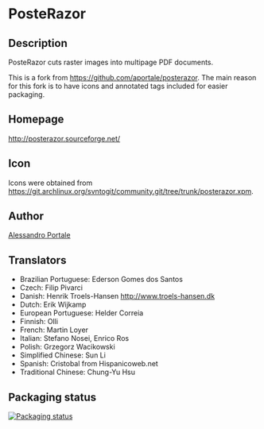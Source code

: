 # PosteRazor

## Description
PosteRazor cuts raster images into multipage PDF documents.

This is a fork from https://github.com/aportale/posterazor. The main reason for this fork is to have icons and annotated tags included for easier packaging.

## Homepage
 http://posterazor.sourceforge.net/

## Icon
Icons were obtained from https://git.archlinux.org/svntogit/community.git/tree/trunk/posterazor.xpm.

## Author
[Alessandro Portale](https://github.com/aportale)

## Translators
*  Brazilian Portuguese: Ederson Gomes dos Santos
*  Czech: Filip Pivarci
*  Danish: Henrik Troels-Hansen http://www.troels-hansen.dk
*  Dutch: Erik Wijkamp
*  European Portuguese: Helder Correia
*  Finnish: Olli
*  French: Martin Loyer <traduction _at_ loyer _dot_ name>
*  Italian: Stefano Nosei, Enrico Ros
*  Polish: Grzegorz Wacikowski
*  Simplified Chinese: Sun Li
*  Spanish: Cristobal from Hispanicoweb.net
*  Traditional Chinese: Chung-Yu Hsu

## Packaging status

[![Packaging status](https://repology.org/badge/vertical-allrepos/posterazor.svg)](https://repology.org/project/posterazor/versions)
